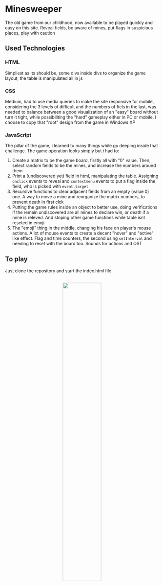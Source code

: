 # Minesweeper
The old game from our childhood, now available to be played quickly and easy on this site. Reveal fields, be aware of mines, put flags in suspicious places, play with caution

## Used Technologies 
### HTML
Simpliest as its should be, some divs inside divs to organize the game layout, the table is manipulated all in js

### CSS
Medium, had to use media queries to make the site responsive for mobile, considering the 3 levels of difficult and the numbers of fiels in the last, was needed to balance between a good visualization of an "easy" board without turn it tight, while possibiliting the "hard" gameplay either in PC or mobile. I choose to copy that "root" design from the game in Windows XP

### JavaScript
The pillar of the game, i learned to many things while go deeping inside that challenge. The game operation looks simply but i had to:
1. Create a matrix to be the game board, firstly all with "0" value. Then, select random fields to be the mines, and increase the numbers around them
2. Print a (undiscovered yet) field in html, manipulating the table. Assigning `onclick` events to reveal and `contextmenu` events to put a flag inside the field, who is picked with `event.target`
3. Recursive functions to clear adjacent fields from an empty (value 0) one. A way to move a mine and reorganize the matrix numbers, to prevent death in first clck
4. Putting the game rules inside an object to better use, doing verifications if the remain undiscovered are all mines to declare win, or death if a mine is releved. And stoping other game functions while table isnt reseted in emoji 
6. The "emoji" thing in the middle, changing his face on player's mouse actions. A lot of mouse events to create a decent "hover" and "active" like effect. Flag and time counters, the second using `setInterval` and needing to reset with the board too. Sounds for actions and OST

## To play
Just clone the repository and start the index.html file
<br><br>

<p align="center" >
  <img width="50%" src="https://user-images.githubusercontent.com/85136766/171074567-52613d86-b487-4471-9495-afa4e327d1d2.png"/>
</p>
